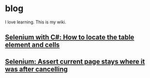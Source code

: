 # blog
I love learning. This is my wiki.
## [Selenium with C#: How to locate the table element and cells ](https://github.com/betaxp/blog/issues/1#issue-708507133)
## [Selenium: Assert current page stays where it was after cancelling](https://github.com/betaxp/blog/issues/2#issue-708593038)
